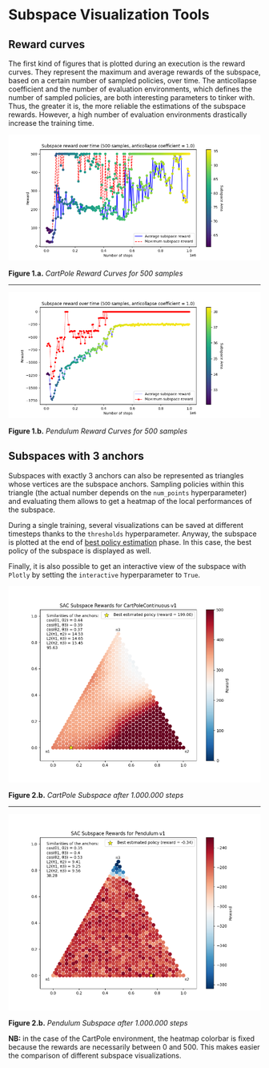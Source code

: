 # Subspace Visualization Tools

## Reward curves

The first kind of figures that is plotted during an execution is the reward curves. They represent the maximum and average rewards of the subspace, based on a certain number of sampled policies, over time. The anticollapse coefficient and the number of evaluation environments, which defines the number of sampled policies, are both interesting parameters to tinker with. Thus, the greater it is, the more reliable the estimations of the subspace rewards. However, a high number of evaluation environments drastically increase the training time.

![CartPole Reward Curves for 500 samples](assets/cartpole_reward_curves_1.png)

**Figure 1.a.** *CartPole Reward Curves for 500 samples*

<hr>

![Pendulum Reward Curves for 500 samples](assets/pendulum_reward_curves_1.png)

**Figure 1.b.** *Pendulum Reward Curves for 500 samples*


## Subspaces with 3 anchors

Subspaces with exactly 3 anchors can also be represented as triangles whose vertices are the subspace anchors. Sampling policies within this triangle (the actual number depends on the `num_points` hyperparameter) and evaluating them allows to get a heatmap of the local performances of the subspace.

During a single training, several visualizations can be saved at different timesteps thanks to the `thresholds` hyperparameter. Anyway, the subspace is plotted at the end of [best policy estimation](./pruning.md) phase. In this case, the best policy of the subspace is displayed as well.

Finally, it is also possible to get an interactive view of the subspace with `Plotly` by setting the `interactive` hyperparameter to `True`.

![CartPole Subspace after 1.000.000 steps](assets/cartpole_subspace.png)

**Figure 2.b.** *CartPole Subspace after 1.000.000 steps*

<hr>

![Pendulum Subspace after 1.000.000 steps](assets/pendulum_subspace.png)

**Figure 2.b.** *Pendulum Subspace after 1.000.000 steps*

**NB:** in the case of the CartPole environment, the heatmap colorbar is fixed because the rewards are necessarily between 0 and 500. This makes easier the comparison of different subspace visualizations.